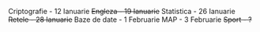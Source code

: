 Criptografie - 12 Ianuarie
~~Engleza - 19 Ianuarie~~
Statistica - 26 Ianuarie
~~Retele - 28 Ianuarie~~
Baze de date - 1 Februarie
MAP - 3 Februarie
~~Sport - ?~~
